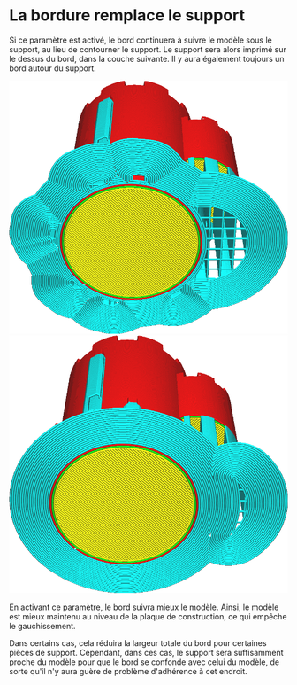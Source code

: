 La bordure remplace le support
====
Si ce paramètre est activé, le bord continuera à suivre le modèle sous le support, au lieu de contourner le support. Le support sera alors imprimé sur le dessus du bord, dans la couche suivante. Il y aura également toujours un bord autour du support.

![Désactivé, le bord fait le tour du support](../../../articles/images/brim_replaces_support_disabled.png)
![Activé, le rebord passe sous le support](../../../articles/images/brim_replaces_support_enabled.png)

En activant ce paramètre, le bord suivra mieux le modèle. Ainsi, le modèle est mieux maintenu au niveau de la plaque de construction, ce qui empêche le gauchissement.

Dans certains cas, cela réduira la largeur totale du bord pour certaines pièces de support. Cependant, dans ces cas, le support sera suffisamment proche du modèle pour que le bord se confonde avec celui du modèle, de sorte qu'il n'y aura guère de problème d'adhérence à cet endroit.
